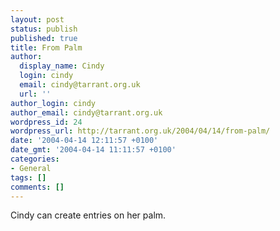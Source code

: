 ```yaml
---
layout: post
status: publish
published: true
title: From Palm
author:
  display_name: Cindy
  login: cindy
  email: cindy@tarrant.org.uk
  url: ''
author_login: cindy
author_email: cindy@tarrant.org.uk
wordpress_id: 24
wordpress_url: http://tarrant.org.uk/2004/04/14/from-palm/
date: '2004-04-14 12:11:57 +0100'
date_gmt: '2004-04-14 11:11:57 +0100'
categories:
- General
tags: []
comments: []
---
```

<p>Cindy can create entries on her palm.</p>
